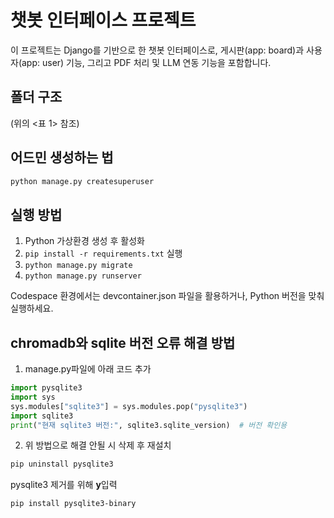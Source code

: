# 챗봇 인터페이스 프로젝트

이 프로젝트는 Django를 기반으로 한 챗봇 인터페이스로, 게시판(app: board)과 사용자(app: user) 기능, 그리고 PDF 처리 및 LLM 연동 기능을 포함합니다.

## 폴더 구조
(위의 <표 1> 참조)

## 어드민 생성하는 법
```bash
python manage.py createsuperuser
```
## 실행 방법
1. Python 가상환경 생성 후 활성화
2. `pip install -r requirements.txt` 실행
3. `python manage.py migrate`
4. `python manage.py runserver`

Codespace 환경에서는 devcontainer.json 파일을 활용하거나, Python 버전을 맞춰 실행하세요.


## chromadb와 sqlite 버전 오류 해결 방법
1. manage.py파일에 아래 코드 추가
```python
import pysqlite3
import sys
sys.modules["sqlite3"] = sys.modules.pop("pysqlite3")
import sqlite3
print("현재 sqlite3 버전:", sqlite3.sqlite_version)  # 버전 확인용
```
2. 위 방법으로 해결 안될 시 삭제 후 재설치
```bash
pip uninstall pysqlite3
```
pysqlite3 제거를 위해 **y**입력 

```bash
pip install pysqlite3-binary
```